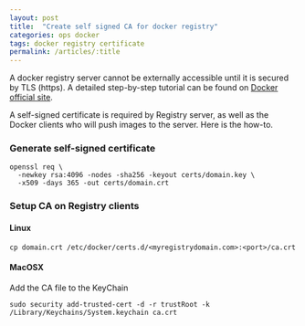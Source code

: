 ```yaml
---
layout: post
title:  "Create self signed CA for docker registry"
categories: ops docker
tags: docker registry certificate
permalink: /articles/:title
---
```

A docker registry server cannot be externally accessible until it is secured by TLS (https). A detailed step-by-step tutorial can be found on [Docker official site](https://docs.docker.com/registry/deploying/#run-an-externally-accessible-registry).  

A self-signed certificate is required by Registry server, as well as the Docker clients who will push images to the server. Here is the how-to.

### Generate self-signed certificate
```
openssl req \
  -newkey rsa:4096 -nodes -sha256 -keyout certs/domain.key \
  -x509 -days 365 -out certs/domain.crt
```

### Setup CA on Registry clients
#### Linux
```
cp domain.crt /etc/docker/certs.d/<myregistrydomain.com>:<port>/ca.crt
```
#### MacOSX
Add the CA file to the KeyChain
```
sudo security add-trusted-cert -d -r trustRoot -k /Library/Keychains/System.keychain ca.crt
```
